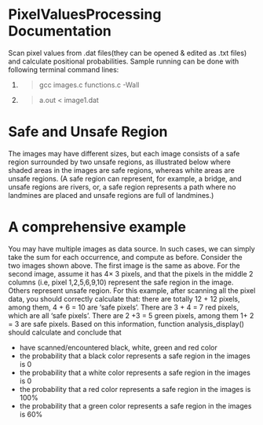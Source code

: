 # PixelValuesProcessing Documentation
 Scan pixel values from .dat files(they can be opened & edited as .txt files) and calculate positional probabilities. Sample running can be done with following terminal command lines:
  1. >gcc images.c functions.c -Wall     
  2. >a.out < image1.dat

# 
 
# Safe and Unsafe Region
The images may have different sizes, but each image consists of a safe region surrounded by two unsafe regions, as illustrated below where shaded areas in the images are safe regions, whereas white areas are unsafe regions. (A safe region can represent, for example, a bridge, and unsafe regions are rivers, or, a safe region represents a path where no landmines are placed and unsafe regions are full of landmines.)


# A comprehensive example


You may have multiple images as data source. In such cases, we can simply take the sum for each occurrence, and compute as before. Consider the two images shown above. The first image is the same as above. For the second image, assume it has 4× 3 pixels, and that the pixels in the middle 2 columns (i.e, pixel 1,2,5,6,9,10) represent the safe region in the image. Others represent unsafe region. For this example, after scanning all the pixel data, you should correctly calculate that: there are totally 12 + 12 pixels, among them, 4 + 6 = 10 are ‘safe pixels’. There are 3 + 4 = 7 red pixels, which are all ‘safe pixels’. There are 2 +3 = 5 green pixels, among them 1+ 2 = 3 are safe pixels.
Based on this information, function analysis_display() should calculate and conclude that
* have scanned/encountered black, white, green and red color
* the probability that a black color represents a safe region in the images is 0
* the probability that a white color represents a safe region in the images is 0
* the probability that a red color represents a safe region in the images is 100%
* the probability that a green color represents a safe region in the images is 60%
